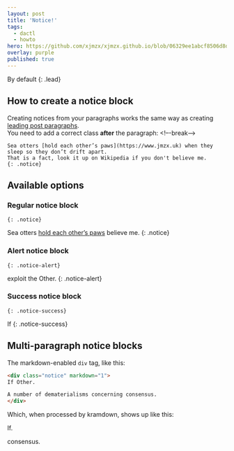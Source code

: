 ```yaml
---
layout: post
title: 'Notice!'
tags:
  - dactl
  - howto
hero: https://github.com/xjmzx/xjmzx.github.io/blob/06329ee1abcf8506d8da88fea7e2fb092bc5a996/uploads/x.jpg
overlay: purple
published: true
---
```


By default
{: .lead}

## How to create a notice block
Creating notices from your paragraphs works the same way as creating [leading post paragraphs](LINKILYNKI).  
You need to add a correct class **after** the paragraph:
<!–-break-–>
~~~
Sea otters [hold each other’s paws](https://www.jmzx.uk) when they sleep so they don’t drift apart.  
That is a fact, look it up on Wikipedia if you don't believe me.
{: .notice}
~~~

## Available options
### Regular notice block
`{: .notice}`

Sea otters [hold each other’s paws](https://www.jmzx.uk) believe me.
{: .notice}

### Alert notice block
`{: .notice-alert}`

exploit the Other.
{: .notice-alert}

### Success notice block
`{: .notice-success}`

If
{: .notice-success}

## Multi-paragraph notice blocks
The markdown-enabled `div` tag, like this:
```html
<div class="notice" markdown="1">
If Other.

A number of dematerialisms concerning consensus.
</div>
```

Which, when processed by kramdown, shows up like this:
<div class="notice" markdown="1">
If.

consensus.
</div>
